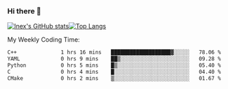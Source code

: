 ### Hi there 👋
[![lnex's GitHub stats](https://github-readme-stats.vercel.app/api?username=lnexenl&count_private=true&show_icons=true)](https://github.com/anuraghazra/github-readme-stats)[![Top Langs](https://github-readme-stats.vercel.app/api/top-langs/?username=lnexenl&layout=compact&langs_count=8&exclude_repo=32-bit-MIPS-CPU)](https://github.com/anuraghazra/github-readme-stats)

My Weekly Coding Time:
<!--START_SECTION:waka-->

```txt
C++              1 hrs 16 mins   ███████████████████▓░░░░░   78.06 %
YAML             0 hrs 9 mins    ██▒░░░░░░░░░░░░░░░░░░░░░░   09.28 %
Python           0 hrs 5 mins    █▒░░░░░░░░░░░░░░░░░░░░░░░   05.40 %
C                0 hrs 4 mins    █░░░░░░░░░░░░░░░░░░░░░░░░   04.40 %
CMake            0 hrs 2 mins    ▒░░░░░░░░░░░░░░░░░░░░░░░░   01.67 %
```

<!--END_SECTION:waka-->
